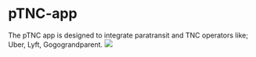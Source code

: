 # pTNC-app
The pTNC app is designed to integrate paratransit and TNC operators like; Uber, Lyft, Gogograndparent. 
![](image/Picture1.png)
